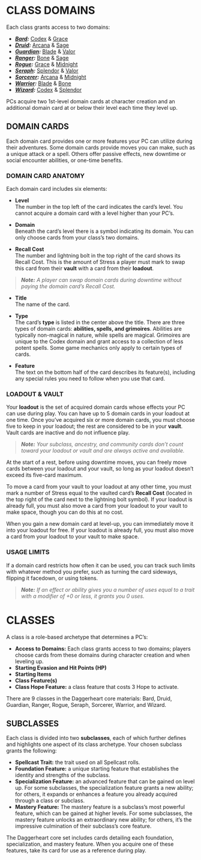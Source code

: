 # CLASS DOMAINS

Each class grants access to two domains:

- ***[Bard](../classes/Bard.md):*** [Codex](../domains/Codex.md) & [Grace](../domains/Grace.md)
- ***[Druid](../classes/Druid.md):*** [Arcana](../domains/Arcana.md) & [Sage](../domains/Sage.md)
- ***[Guardian](../classes/Guardian.md):*** [Blade](../domains/Blade.md) & [Valor](../domains/Valor.md)
- ***[Ranger](../classes/Ranger.md):*** [Bone](../domains/Bone.md) & [Sage](../domains/Sage.md)
- ***[Rogue](../classes/Rogue.md):*** [Grace](../domains/Grace.md) & [Midnight](../domains/Midnight.md)
- ***[Seraph](../classes/Seraph.md):*** [Splendor](../domains/Splendor.md) & [Valor](../domains/Valor.md)
- ***[Sorcerer](../classes/Sorcerer.md):*** [Arcana](../domains/Arcana.md) & [Midnight](../domains/Midnight.md)
- ***[Warrior](../classes/Warrior.md):*** [Blade](../domains/Blade.md) & [Bone](../domains/Bone.md)
- ***[Wizard](../classes/Wizard.md):*** [Codex](../domains/Codex.md) & [Splendor](../domains/Splendor.md)

PCs acquire two 1st-level domain cards at character creation and an additional domain card at or below their level each time they level up.

## DOMAIN CARDS

Each domain card provides one or more features your PC can utilize during their adventures. Some domain cards provide moves you can make, such as a unique attack or a spell. Others offer passive effects, new downtime or social encounter abilities, or one-time benefits.

### DOMAIN CARD ANATOMY

Each domain card includes six elements:

- **Level**  
  The number in the top left of the card indicates the card’s level. You cannot acquire a domain card with a level higher than your PC’s.

- **Domain**  
  Beneath the card’s level there is a symbol indicating its domain. You can only choose cards from your class’s two domains.

- **Recall Cost**  
  The number and lightning bolt in the top right of the card shows its Recall Cost. This is the amount of Stress a player must mark to swap this card from their **vault** with a card from their **loadout**.

> ***Note:*** *A player can swap domain cards during downtime without paying the domain card’s Recall Cost.*

- **Title**  
  The name of the card.

- **Type**  
  The card’s **type** is listed in the center above the title. There are three types of domain cards: **abilities, spells, and grimoires**. Abilities are typically non-magical in nature, while spells are magical. Grimoires are unique to the Codex domain and grant access to a collection of less potent spells. Some game mechanics only apply to certain types of cards.

- **Feature**  
  The text on the bottom half of the card describes its feature(s), including any special rules you need to follow when you use that card.

### LOADOUT & VAULT

Your **loadout** is the set of acquired domain cards whose effects your PC can use during play. You can have up to 5 domain cards in your loadout at one time. Once you’ve acquired six or more domain cards, you must choose five to keep in your loadout; the rest are considered to be in your **vault**. Vault cards are inactive and do not influence play.

> ***Note:*** *Your subclass, ancestry, and community cards don’t count toward your loadout or vault and are always active and available.*

At the start of a rest, before using downtime moves, you can freely move cards between your loadout and your vault, so long as your loadout doesn’t exceed its five-card maximum.

To move a card from your vault to your loadout at any other time, you must mark a number of Stress equal to the vaulted card’s **Recall Cost** (located in the top right of the card next to the lightning bolt symbol). If your loadout is already full, you must also move a card from your loadout to your vault to make space, though you can do this at no cost.

When you gain a new domain card at level-up, you can immediately move it into your loadout for free. If your loadout is already full, you must also move a card from your loadout to your vault to make space.

### USAGE LIMITS

If a domain card restricts how often it can be used, you can track such limits with whatever method you prefer, such as turning the card sideways, flipping it facedown, or using tokens.

> ***Note:*** *If an effect or ability gives you a number of uses equal to a trait with a modifier of +0 or less, it grants you 0 uses.*

# CLASSES

A class is a role-based archetype that determines a PC’s:

- **Access to Domains:** Each class grants access to two domains; players choose cards from these domains during character creation and when leveling up.
- **Starting Evasion and Hit Points (HP)**
- **Starting Items**
- **Class Feature(s)**
- **Class Hope Feature:** a class feature that costs 3 Hope to activate.

There are 9 classes in the Daggerheart core materials: Bard, Druid, Guardian, Ranger, Rogue, Seraph, Sorcerer, Warrior, and Wizard.

## SUBCLASSES

Each class is divided into two **subclasses**, each of which further defines and highlights one aspect of its class archetype. Your chosen subclass grants the following:

- **Spellcast Trait:** the trait used on all Spellcast rolls.
- **Foundation Feature:** a unique starting feature that establishes the identity and strengths of the subclass.
- **Specialization Feature:** an advanced feature that can be gained on level up. For some subclasses, the specialization feature grants a new ability; for others, it expands or enhances a feature you already acquired through a class or subclass.
- **Mastery Feature:** The mastery feature is a subclass’s most powerful feature, which can be gained at higher levels. For some subclasses, the mastery feature unlocks an extraordinary new ability; for others, it’s the impressive culmination of their subclass’s core feature.

The Daggerheart core set includes cards detailing each foundation, specialization, and mastery feature. When you acquire one of these features, take its card for use as a reference during play.
